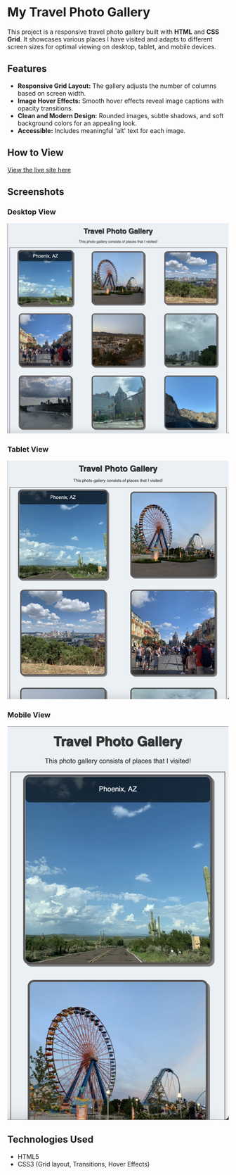 # My Travel Photo Gallery

This project is a responsive travel photo gallery built with **HTML** and **CSS Grid**. It showcases various places I have visited and adapts to different screen sizes for optimal viewing on desktop, tablet, and mobile devices.

## Features

- **Responsive Grid Layout:** The gallery adjusts the number of columns based on screen width.
- **Image Hover Effects:** Smooth hover effects reveal image captions with opacity transitions.
- **Clean and Modern Design:** Rounded images, subtle shadows, and soft background colors for an appealing look.
- **Accessible:** Includes meaningful 'alt' text for each image.

## How to View

[View the live site here](https://yanabrex.github.io/travel-gallery/)

## Screenshots

### Desktop View
![Desktop View](images/desktop.png)

### Tablet View
![Tablet View](images/tablet.png)

### Mobile View
![Mobile View](images/mobile.png)

## Technologies Used

- HTML5
- CSS3 (Grid layout, Transitions, Hover Effects)